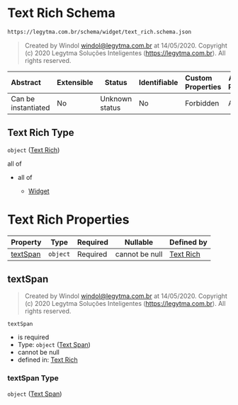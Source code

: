 # Text Rich Schema

```txt
https://legytma.com.br/schema/widget/text_rich.schema.json
```




> Created by Windol [windol@legytma.com.br](mailto:windol@legytma.com.br) at 14/05/2020.
> Copyright (c) 2020 Legytma Soluções Inteligentes (<https://legytma.com.br>). All rights reserved.
>

| Abstract            | Extensible | Status         | Identifiable | Custom Properties | Additional Properties | Access Restrictions | Defined In                                                                             |
| :------------------ | ---------- | -------------- | ------------ | :---------------- | --------------------- | ------------------- | -------------------------------------------------------------------------------------- |
| Can be instantiated | No         | Unknown status | No           | Forbidden         | Allowed               | none                | [text_rich.schema.json](../schema/widget/text_rich.schema.json "open original schema") |

## Text Rich Type

`object` ([Text Rich](text_rich.md))

all of

-   all of

    -   [Widget](input_decoration-properties-widget-5.md "check type definition")

# Text Rich Properties

| Property              | Type     | Required | Nullable       | Defined by                                                                                                                     |
| :-------------------- | -------- | -------- | -------------- | :----------------------------------------------------------------------------------------------------------------------------- |
| [textSpan](#textSpan) | `object` | Required | cannot be null | [Text Rich](text_rich-properties-text-span.md "https&#x3A;//legytma.com.br/schema/text_span.schema.json#/properties/textSpan") |

## textSpan




> Created by Windol [windol@legytma.com.br](mailto:windol@legytma.com.br) at 14/05/2020.
> Copyright (c) 2020 Legytma Soluções Inteligentes (<https://legytma.com.br>). All rights reserved.
>

`textSpan`

-   is required
-   Type: `object` ([Text Span](text_rich-properties-text-span.md))
-   cannot be null
-   defined in: [Text Rich](text_rich-properties-text-span.md "https&#x3A;//legytma.com.br/schema/text_span.schema.json#/properties/textSpan")

### textSpan Type

`object` ([Text Span](text_rich-properties-text-span.md))
